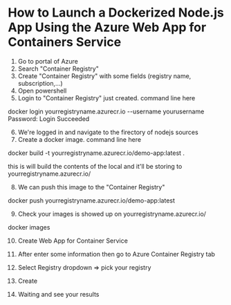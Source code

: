 # How to Launch a Dockerized Node.js App Using the Azure Web App for Containers Service
1. Go to portal of Azure
2. Search "Container Registry"
3. Create "Container Registry" with some fields (registry name, subscription,...)
4. Open powershell 
5. Login to "Container Registry" just created. command line here

docker login yourregistryname.azurecr.io --username yourusername
Password:
Login Succeeded

6. We're logged in and navigate to the firectory of nodejs sources
7. Create a docker image. command line here

docker build -t yourregistryname.azurecr.io/demo-app:latest .

this is will build the contents of the local and it'll be storing to yourregistryname.azurecr.io/

8. We can push this image to the "Container Registry"

docker push yourregistryname.azurecr.io/demo-app:latest

9. Check your images is showed up on yourregistryname.azurecr.io/

docker images

10. Create Web App for Container Service

11. After enter some information then go to Azure Container Registry tab
12. Select Registry dropdown => pick your registry
13. Create
14. Waiting and see your results

